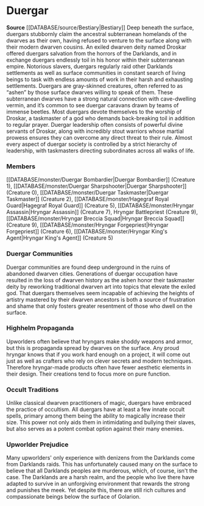﻿---
creature_family: Duergar
id: '38'
name: Duergar
rarity: Common
source: '[[DATABASE/source/Bestiary|Bestiary]]'
type: Creature Family

---
# Duergar

**Source** [[DATABASE/source/Bestiary|Bestiary]]
Deep beneath the surface, duergars stubbornly claim the ancestral subterranean homelands of the dwarves as their own, having refused to venture to the surface along with their modern dwarven cousins. An exiled dwarven deity named Droskar offered duergars salvation from the horrors of the Darklands, and in exchange duergars endlessly toil in his honor within their subterranean empire. Notorious slavers, duergars regularly raid other Darklands settlements as well as surface communities in constant search of living beings to task with endless amounts of work in their harsh and exhausting settlements.
 Duergars are gray-skinned creatures, often referred to as “ashen” by those surface dwarves willing to speak of them. These subterranean dwarves have a strong natural connection with cave-dwelling vermin, and it’s common to see duergar caravans drawn by teams of immense beetles. Most duergars devote themselves to the worship of Droskar, a taskmaster of a god who demands back-breaking toil in addition to regular prayer. Duergar leadership often consists of powerful divine servants of Droskar, along with incredibly stout warriors whose martial prowess ensures they can overcome any direct threat to their rule. Almost every aspect of duergar society is controlled by a strict hierarchy of leadership, with taskmasters directing subordinates across all walks of life.

### Members

[[DATABASE/monster/Duergar Bombardier|Duergar Bombardier]] (Creature 1), [[DATABASE/monster/Duergar Sharpshooter|Duergar Sharpshooter]] (Creature 0), [[DATABASE/monster/Duergar Taskmaster|Duergar Taskmaster]] (Creature 2), [[DATABASE/monster/Hagegraf Royal Guard|Hagegraf Royal Guard]] (Creature 5), [[DATABASE/monster/Hryngar Assassin|Hryngar Assassin]] (Creature 7), Hryngar Battlepriest (Creature 9), [[DATABASE/monster/Hryngar Breccia Squad|Hryngar Breccia Squad]] (Creature 9), [[DATABASE/monster/Hryngar Forgepriest|Hryngar Forgepriest]] (Creature 6), [[DATABASE/monster/Hryngar King's Agent|Hryngar King's Agent]] (Creature 5)

###  Duergar Communities

Duergar communities are found deep underground in the ruins of abandoned dwarven cities. Generations of duergar occupation have resulted in the loss of dwarven history as the ashen honor their taskmaster deity by reworking traditional dwarven art into topics that elevate the exiled god. That duergars themselves seem incapable of achieving the heights of artistry mastered by their dwarven ancestors is both a source of frustration and shame that only fosters greater resentment of those who dwell on the surface.

###  Highhelm Propaganda

Upworlders often believe that hryngars make shoddy weapons and armor, but this is propaganda spread by dwarves on the surface. Any proud hryngar knows that if you work hard enough on a project, it will come out just as well as crafters who rely on clever secrets and modern techniques. Therefore hryngar-made products often have fewer aesthetic elements in their design. Their creations tend to focus more on pure function.

###  Occult Traditions

Unlike classical dwarven practitioners of magic, duergars have embraced the practice of occultism. All duergars have at least a few innate occult spells, primary among them being the ability to magically increase their size. This power not only aids them in intimidating and bullying their slaves, but also serves as a potent combat option against their many enemies.

###  Upworlder Prejudice

Many upworlders' only experience with denizens from the Darklands come from Darklands raids. This has unfortunately caused many on the surface to believe that all Darklands peoples are murderous, which, of course, isn't the case. The Darklands are a harsh realm, and the people who live there have adapted to survive in an unforgiving environment that rewards the strong and punishes the meek. Yet despite this, there are still rich cultures and compassionate beings below the surface of Golarion.